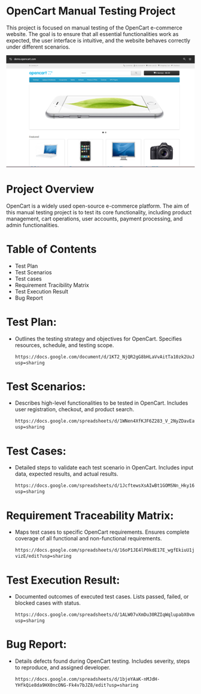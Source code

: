 # OpenCart Manual Testing Project
This project is focused on manual testing of the OpenCart e-commerce website. The goal is to ensure that all essential functionalities work as expected, the user interface is intuitive, and the website behaves correctly under different scenarios.

![Homepage Screenshot](homepage.png)

# Project Overview
OpenCart is a widely used open-source e-commerce platform. The aim of this manual testing project is to test its core functionality, including product management, cart operations, user accounts, payment processing, and admin functionalities.

# Table of Contents
- Test Plan
- Test Scenarios
- Test cases
- Requirement Tracibility Matrix
- Test Execution Result
- Bug Report

# 

# Test Plan:
  - Outlines the testing strategy and objectives for OpenCart. Specifies resources, schedule, and testing scope.
  
        https://docs.google.com/document/d/1KT2_NjQR2gG8bHLaVvAitTa10zk2UuJL0zT9sTJnWZ0/edit?usp=sharing

# Test Scenarios:
- Describes high-level functionalities to be tested in OpenCart. Includes user registration, checkout, and product search.

      https://docs.google.com/spreadsheets/d/1WNen4XfKJF6Z283_V_2NyZDavEawzRv1TjBLWRA0fQ4/edit?usp=sharing

# Test Cases:
- Detailed steps to validate each test scenario in OpenCart. Includes input data, expected results, and actual results.

      https://docs.google.com/spreadsheets/d/1JcftewsXsAIwBt1GOMSNn_Hky1615vBhIA5ySRRLvZ0/edit?usp=sharing

# Requirement Traceability Matrix:
- Maps test cases to specific OpenCart requirements. Ensures complete coverage of all functional and non-functional requirements.

      https://docs.google.com/spreadsheets/d/16oP1JE4lP0kdE17E_wgfEkiuU1jIDboMrWps4U-vizE/edit?usp=sharing

# Test Execution Result:
- Documented outcomes of executed test cases. Lists passed, failed, or blocked cases with status.

      https://docs.google.com/spreadsheets/d/1ALW07vXmDu30RZIqWqlupabX0vm0ealQr8NecrC7Eac/edit?usp=sharing

# Bug Report:
- Details defects found during OpenCart testing. Includes severity, steps to reproduce, and assigned developer.

      https://docs.google.com/spreadsheets/d/1bjeYAaK-nMJdH-YHfkQie8da9HX0ncONG-Fk4v7bJZ8/edit?usp=sharing
